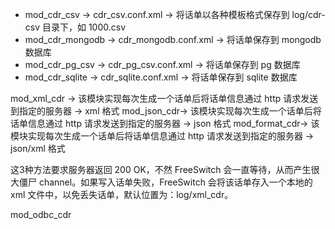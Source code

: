 

* mod_cdr_csv      -> cdr_csv.conf.xml      -> 将话单以各种模板格式保存到 log/cdr-csv 目录下，如 1000.csv
* mod_cdr_mongodb  -> cdr_mongodb.conf.xml  -> 将话单保存到 mongodb 数据库
* mod_cdr_pg_csv   -> cdr_pg_csv.conf.xml   -> 将话单保存到 pg 数据库
* mod_cdr_sqlite   -> cdr_sqlite.conf.xml   -> 将话单保存到 sqlite 数据库

mod_xml_cdr    -> 该模块实现每次生成一个话单后将话单信息通过 http 请求发送到指定的服务器 -> xml 格式
mod_json_cdr-> 该模块实现每次生成一个话单后将话单信息通过 http 请求发送到指定的服务器 -> json 格式
mod_format_cdr-> 该模块实现每次生成一个话单后将话单信息通过 http 请求发送到指定的服务器 -> json/xml 格式

这3种方法要求服务器返回 200 OK，不然 FreeSwitch 会一直等待，从而产生很大僵尸 channel。如果写入话单失败，FreeSwitch 会将该话单存入一个本地的 xml 文件中，以免丢失话单，默认位置为：log/xml_cdr。


mod_odbc_cdr
